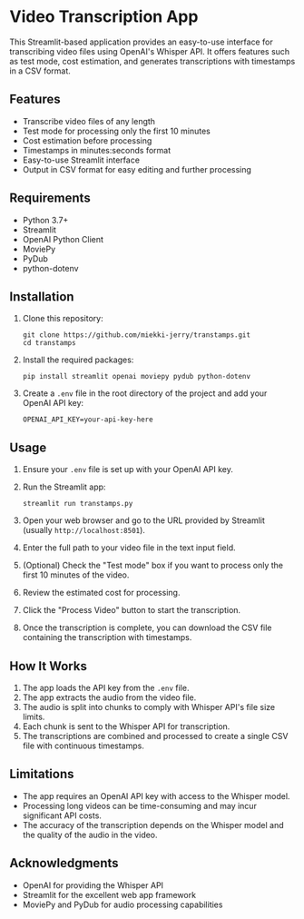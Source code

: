 # Video Transcription App

This Streamlit-based application provides an easy-to-use interface for transcribing video files using OpenAI's Whisper API. It offers features such as test mode, cost estimation, and generates transcriptions with timestamps in a CSV format.

## Features

- Transcribe video files of any length
- Test mode for processing only the first 10 minutes
- Cost estimation before processing
- Timestamps in minutes:seconds format
- Easy-to-use Streamlit interface
- Output in CSV format for easy editing and further processing

## Requirements

- Python 3.7+
- Streamlit
- OpenAI Python Client
- MoviePy
- PyDub
- python-dotenv

## Installation

1. Clone this repository:
   ```
   git clone https://github.com/miekki-jerry/transtamps.git
   cd transtamps
   ```

2. Install the required packages:
   ```
   pip install streamlit openai moviepy pydub python-dotenv
   ```

3. Create a `.env` file in the root directory of the project and add your OpenAI API key:
   ```
   OPENAI_API_KEY=your-api-key-here
   ```

## Usage

1. Ensure your `.env` file is set up with your OpenAI API key.

2. Run the Streamlit app:
   ```
   streamlit run transtamps.py
   ```

3. Open your web browser and go to the URL provided by Streamlit (usually `http://localhost:8501`).

4. Enter the full path to your video file in the text input field.

5. (Optional) Check the "Test mode" box if you want to process only the first 10 minutes of the video.

6. Review the estimated cost for processing.

7. Click the "Process Video" button to start the transcription.

8. Once the transcription is complete, you can download the CSV file containing the transcription with timestamps.

## How It Works

1. The app loads the API key from the `.env` file.
2. The app extracts the audio from the video file.
3. The audio is split into chunks to comply with Whisper API's file size limits.
4. Each chunk is sent to the Whisper API for transcription.
5. The transcriptions are combined and processed to create a single CSV file with continuous timestamps.

## Limitations

- The app requires an OpenAI API key with access to the Whisper model.
- Processing long videos can be time-consuming and may incur significant API costs.
- The accuracy of the transcription depends on the Whisper model and the quality of the audio in the video.


## Acknowledgments

- OpenAI for providing the Whisper API
- Streamlit for the excellent web app framework
- MoviePy and PyDub for audio processing capabilities